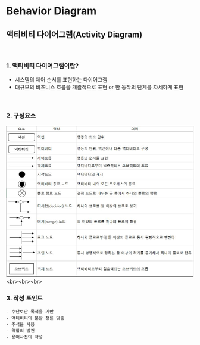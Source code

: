 # Behavior Diagram

## 액티비티 다이어그램(Activity Diagram)
<br>

### 1. 액티비티 다이어그램이란?
- 시스템의 제어 순서를 표현하는 다이어그램
- 대규모의 비즈니스 흐름을 개괄적으로 표현 or 한 동작의 단계를 자세하게 표현
<br>

### 2. 구성요소
![구성요소](https://github.com/prsn-ts/Study_together_corp/blob/master/picture/UML(Unified_Modeling_Language)/activity_diagram/components.JPG)
<br><br><br>

### 3. 작성 포인트
```
- 수단보단 목적을 기반
- 액티비티의 분할 정를 맞춤
- 주석을 사용
- 역할의 발견
- 용어사전의 작성
```
